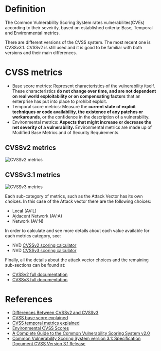 # Definition
The Common Vulnerability Scoring System rates vulnerabilites(CVEs) according to their seveirity, based on established criteria: Base, Temporal and Environmental metrics.

There are different versions of the CVSS system. The most recent one is CVSSv3.1.
CVSSv2 is still used and it is good to be familiar with both versions and their main differences.

# CVSS metrics
- Base score metrics: Represent characteristics of the vulnerability itself. These characteristics **do not change over time, and are not dependent on real world exploitability or on compensating factors** that an enterprise has put into place to prohibit exploit.
- Temporal score metrics: Measure the **current state of exploit techniques or code availability, the existence of any patches or workarounds**, or the confidence in the description of a vulnerability.
- Environmental metrics: **Aspects that might increase or decrease the net severity of a vulnerability.** Environmental metrics are made up of Modified Base Metrics and of Security Requirements.

## CVSSv2 metrics
![CVSSv2 metrics](/CVSS_system/cvss_v2_scoring.png)

## CVSSv3.1 metrics
![CVSSv3 metrics](/CVSS_system/cvss_v3_scoring.png)

Each sub-category of metrics, such as the Attack Vector has its own choices. In this case of the Attack vector there are the following choices:
- Local (AV:L)
- Ajdacent Network (AV:A)
- Network (AV:N)

In order to calculate and see more details about each value available for each metrics category, see:
- NVD [CVSSv2 scoring calculator](https://nvd.nist.gov/vuln-metrics/cvss/v2-calculator)
- NVD [CVSSv3 scoring calculator](https://nvd.nist.gov/vuln-metrics/cvss/v3-calculator)


Finally, all the details about the attack vector choices and the remaining sub-sections can be found at:
- [CVSSv2 full documentation](https://www.first.org/cvss/v2/guide)
- [CVSSv3 full documentation](https://www.first.org/cvss/specification-document)


# References  
- [Differences Between CVSSv2 and CVSSv3](https://www.balbix.com/insights/cvss-v2-vs-cvss-v3/)
- [CVSS base score explained](https://www.balbix.com/insights/base-cvss-scores/)
- [CVSS temporal metrics explained](https://www.balbix.com/insights/temporal-cvss-scores/)
- [Environmental CVSS Scores](https://www.balbix.com/insights/environmental-cvss-scores/)
- [A Complete Guide to the Common Vulnerability Scoring System v2.0](https://www.first.org/cvss/v2/guide)
- [Common Vulnerability Scoring System version 3.1: Specification Document CVSS Version 3.1 Release](https://www.first.org/cvss/specification-document)